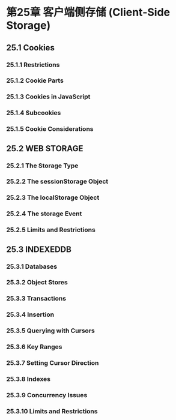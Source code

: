 # 第25章 客户端侧存储 (Client-Side Storage)

## 25.1 Cookies

### 25.1.1 Restrictions

### 25.1.2 Cookie Parts

### 25.1.3 Cookies in JavaScript

### 25.1.4 Subcookies

### 25.1.5 Cookie Considerations



## 25.2 WEB STORAGE

### 25.2.1 The Storage Type

### 25.2.2 The sessionStorage Object

### 25.2.3 The localStorage Object

### 25.2.4 The storage Event

### 25.2.5 Limits and Restrictions



## 25.3 INDEXEDDB

### 25.3.1 Databases

### 25.3.2 Object Stores

### 25.3.3 Transactions

### 25.3.4 Insertion

### 25.3.5 Querying with Cursors

### 25.3.6 Key Ranges

### 25.3.7 Setting Cursor Direction

### 25.3.8 Indexes

### 25.3.9 Concurrency Issues

### 25.3.10 Limits and Restrictions

